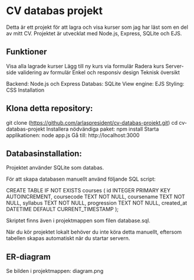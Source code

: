 # **CV databas projekt**

Detta är ett projekt för att lagra och visa kurser som jag har läst som en del av mitt CV. Projektet är utvecklat med Node.js, Express, SQLite och EJS.

## **Funktioner**

Visa alla lagrade kurser
Lägg till ny kurs via formulär
Radera kurs
Server-side validering av formulär
Enkel och responsiv design
Teknisk översikt

Backend: Node.js och Express
Databas: SQLite
View engine: EJS
Styling: CSS
Installation

## **Klona detta repository:**
git clone (https://github.com/arlaspresident/cv-databas-projekt.git) cd cv-databas-projekt
Installera nödvändiga paket:
npm install
Starta applikationen:
node app.js
Gå till:
http://localhost:3000


## **Databasinstallation:**

Projektet använder SQLite som databas.

För att skapa databasen manuellt använd följande SQL script:

CREATE TABLE IF NOT EXISTS courses ( id INTEGER PRIMARY KEY AUTOINCREMENT, coursecode TEXT NOT NULL, coursename TEXT NOT NULL, syllabus TEXT NOT NULL, progression TEXT NOT NULL, created_at DATETIME DEFAULT CURRENT_TIMESTAMP );

Skriptet finns även i projektmappen som filen database.sql.

När du kör projektet lokalt behöver du inte köra detta manuellt, eftersom tabellen skapas automatiskt när du startar servern.

## **ER-diagram**

Se bilden i projektmappen: diagram.png
